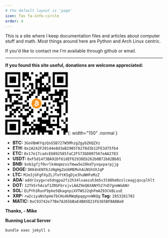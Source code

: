 ```yaml
---
# the default layout is 'page'
icon: fas fa-info-circle
order: 4
---
```


This is a site where I keep documentation files and articles about computer stuff and math.  Most things around here are Python and Arch Linux centric.  

If you'd like to contact me I'm available through github or email.

---

**If you found this site useful, donations are welcome appreciated:**

![](/images/about/bitcoin_address.png){: width="150" .normal }

- **BTC:** `3GoVBmKYqzQsG5B727W5MhzgZgybZKQZXz`
- **ETH:** `0x1A242F20144e8d3eB2905f8278d3b12FE3d75fb4`
- **ETC:** `0x17e17cadcE6892585faC2F573bD807567eAA2783`
- **USDT:** `0xF5d14f3BA92Df61dEF62938Eb262b0B72b82Bb81`
- **BNB:** `bnb1gfjf0vrlk4mqmzss7mww5e20kd7yvqvparpjjg`
- **DOGE:** `DKK4nENT6JzNgHgZoUbMEMvhAiNShVXJqP`
- **LTC:** `MJe3jGFgFXyZLJToYtK5gDje3huNHFoMzZ`
- **ADA:** `addr1vygxre5dngpa2fz2h34lxaezuh3m5v3l08hm9zslceagjqscplhlt`
- **DOT:** `12Tk5rhAcaf1ZRGFbrxjviAAZ9eQ6XANYh27nD7gnmWabNr`
- **SOL:** `ELPYh1RunF9pke5QkagnpiXVTWSJ2qhFmAZ93CkBLusE`
- **XRP:** `rw2ciyaNshpHe7bCHo4bRWq6pqqynnWKQg` **Tag:** `2853281782`
- **MATIC:** `0xC93742e77Be7A265bBaE4B85D21Fb365BFBA8Be0`

**Thanks, - Mike**


**Running Local Server**

```terminal
bundle exec jekyll s
```
